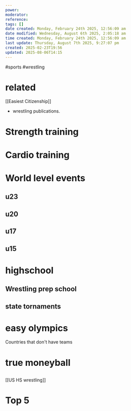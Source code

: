 ```yaml
---
power: 
moderator: 
reference: 
tags: []
date created: Monday, February 24th 2025, 12:56:09 am
date modified: Wednesday, August 6th 2025, 2:05:18 am
time created: Monday, February 24th 2025, 12:56:09 am
last update: Thursday, August 7th 2025, 9:27:07 pm
created: 2025-02-23T19:56
updated: 2025-08-06T14:15
---
```

#sports #wrestling 

# related
[[Easiest Citizenship]]
- wrestling publications.
# Strength training
# Cardio training

# World level events
## u23
## u20
## u17
## u15

# highschool

## Wrestling prep school
## state tornaments



# easy olympics
Countries that don't have teams


# true moneyball

## 
## 
[[US HS wrestling]]

# Top 5 